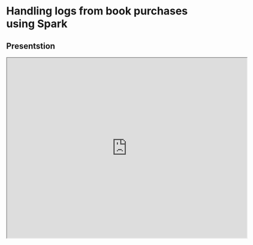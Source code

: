 # Handling logs from book purchases using Spark

## Presentstion

<iframe src="https://drive.google.com/drive/u/2/folders/1iM02DAkyeeRJjxf6J-pUqKDQtPezdjJD/presentation.pdf" width="640" height="480" allow="autoplay"></iframe>


